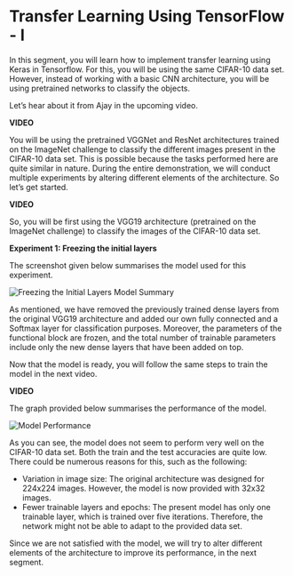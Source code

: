 # Transfer Learning Using TensorFlow - I

In this segment, you will learn how to implement transfer learning using Keras in Tensorflow. For this, you will be using the same CIFAR-10 data set. However, instead of working with a basic CNN architecture, you will be using pretrained networks to classify the objects.

Let’s hear about it from Ajay in the upcoming video.

**VIDEO**

You will be using the pretrained VGGNet and ResNet architectures trained on the ImageNet challenge to classify the different images present in the CIFAR-10 data set. This is possible because the tasks performed here are quite similar in nature. During the entire demonstration, we will conduct multiple experiments by altering different elements of the architecture. So let’s get started.

**VIDEO**

So, you will be first using the VGG19 architecture (pretrained on the ImageNet challenge) to classify the images of the CIFAR-10 data set.

**Experiment 1: Freezing the initial layers**

The screenshot given below summarises the model used for this experiment.

![Freezing the Initial Layers Model Summary](https://i.ibb.co/714QBqc/Freezing-the-Initial-Layers-Model-Summary.jpg)

As mentioned, we have removed the previously trained dense layers from the original VGG19 architecture and added our own fully connected and a Softmax layer for classification purposes. Moreover, the parameters of the functional block are frozen, and the total number of trainable parameters include only the new dense layers that have been added on top.

Now that the model is ready, you will follow the same steps to train the model in the next video.

**VIDEO**

The graph provided below summarises the performance of the model.

![Model Performance](https://i.ibb.co/YjZgPhS/Model-Performance.jpg)

As you can see, the model does not seem to perform very well on the CIFAR-10 data set. Both the train and the test accuracies are quite low. There could be numerous reasons for this, such as the following:

-   Variation in image size: The original architecture was designed for 224x224 images. However, the model is now provided with 32x32 images.
-   Fewer trainable layers and epochs: The present model has only one trainable layer, which is trained over five iterations. Therefore, the network might not be able to adapt to the provided data set.

Since we are not satisfied with the model, we will try to alter different elements of the architecture to improve its performance, in the next segment.